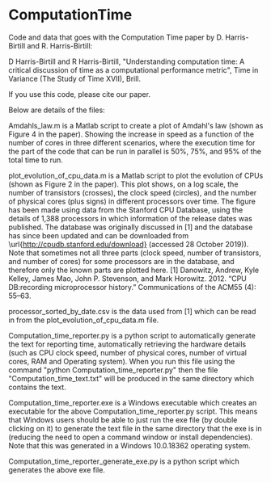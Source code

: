 # ComputationTime
Code and data that goes with the Computation Time paper by D. Harris-Birtill and R. Harris-Birtill:

D Harris-Birtill and R Harris-Birtill, "Understanding computation time: A critical discussion of time as a computational performance metric", Time in Variance (The Study of Time XVII), Brill.

If you use this code, please cite our paper.

Below are details of the files:

Amdahls_law.m is a Matlab script to create a plot of Amdahl's law (shown as Figure 4 in the paper). Showing the increase in speed as a function of the number of cores in three different scenarios, where the execution time for the part of the code that can be run in parallel is 50\%, 75\%, and 95\% of the total time to run.

plot_evolution_of_cpu_data.m is a Matlab script to plot the evolution of CPUs (shown as Figure 2 in the paper). This plot shows, on a log scale, the number of transistors (crosses), the clock speed (circles), and the number of physical cores (plus signs) in different processors over time. The figure has been made using data from the Stanford CPU Database, using the details of 1,388 processors in which information of the release dates was published. The database was originally discussed in [1] and the database has since been updated and can be downloaded from \url{http://cpudb.stanford.edu/download} (accessed 28 October 2019)). Note that sometimes not all three parts (clock speed, number of transistors, and number of cores) for some processors are in the database, and therefore only the known parts are plotted here.
[1] Danowitz, Andrew, Kyle Kelley, James Mao, John P. Stevenson, and Mark Horowitz. 2012. “CPU DB:recording microprocessor history.” Communications of the ACM55 (4): 55–63.

processor_sorted_by_date.csv is the data used from [1] which can be read in from the plot_evolution_of_cpu_data.m file.

Computation_time_reporter.py is a python script to automatically generate the text for reporting time, automatically retrieving the hardware details (such as CPU clock speed, number of physical cores, number of virtual cores, RAM and Operating system). When you run this file using the command "python Computation_time_reporter.py" then the file "Computation_time_text.txt" will be produced in the same directory which contains the text.

Computation_time_reporter.exe is a Windows executable which creates an executable for the above Computation_time_reporter.py script. This means that Windows users should be able to just run the exe file (by double clicking on it) to generate the text file in the same directory that the exe is in (reducing the need to open a command window or install dependencies). Note that this was generated in a Windows 10.0.18362 operating system.

Computation_time_reporter_generate_exe.py is a python script which generates the above exe file.
